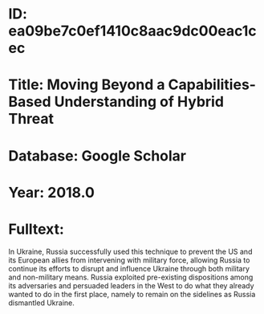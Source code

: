 # ID: ea09be7c0ef1410c8aac9dc00eac1cec
# Title: Moving Beyond a Capabilities-Based Understanding of Hybrid Threat
# Database: Google Scholar
# Year: 2018.0
# Fulltext:
In Ukraine, Russia successfully used this technique to prevent the US and its European allies from intervening with military force, allowing Russia to continue its efforts to disrupt and influence Ukraine through both military and non-military means.
Russia exploited pre-existing dispositions among its adversaries and persuaded leaders in the West to do what they already wanted to do in the first place, namely to remain on the sidelines as Russia dismantled Ukraine.